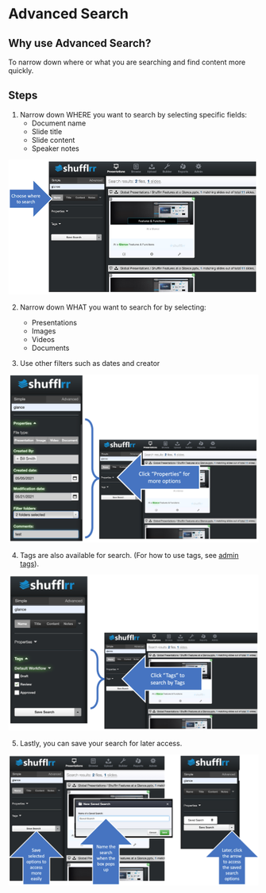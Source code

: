 # Advanced Search

## Why use Advanced Search? 

To narrow down where or what you are searching and find content more quickly. 

## Steps

1. Narrow down WHERE you want to search by selecting specific fields: 
	* Document name
	* Slide title
	* Slide content
	* Speaker notes

![Choose where to search](img/search-advanced-where.png)

2. Narrow down WHAT you want to search for by selecting: 
	* Presentations
	* Images
	* Videos
	* Documents
	
3. Use other filters such as dates and creator

![Advanced search - properties](img/search-advanced-properties.png)

4. Tags are also available for search. (For how to use tags, see [admin tags](admin-tags.md)).

![Advanced search - tags](img/search-advanced-tags.png)

5. Lastly, you can save your search for later access. 

![Save your search for later access](img/search-saved-search.png)